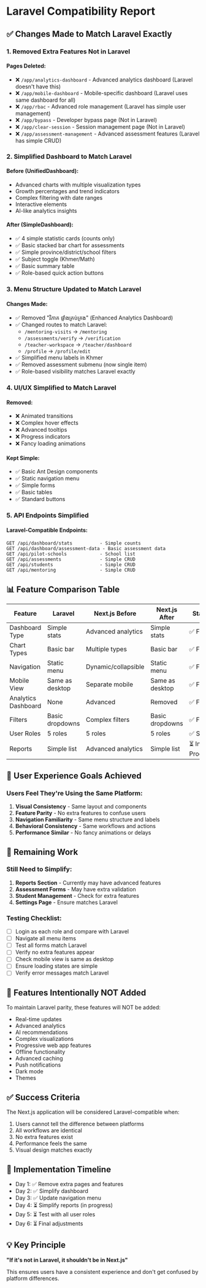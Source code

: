# Laravel Compatibility Report

## ✅ Changes Made to Match Laravel Exactly

### 1. **Removed Extra Features Not in Laravel**

#### Pages Deleted:
- ❌ `/app/analytics-dashboard` - Advanced analytics dashboard (Laravel doesn't have this)
- ❌ `/app/mobile-dashboard` - Mobile-specific dashboard (Laravel uses same dashboard for all)
- ❌ `/app/rbac` - Advanced role management (Laravel has simple user management)
- ❌ `/app/bypass` - Developer bypass page (Not in Laravel)
- ❌ `/app/clear-session` - Session management page (Not in Laravel)
- ❌ `/app/assessment-management` - Advanced assessment features (Laravel has simple CRUD)

### 2. **Simplified Dashboard to Match Laravel**

#### Before (UnifiedDashboard):
- Advanced charts with multiple visualization types
- Growth percentages and trend indicators
- Complex filtering with date ranges
- Interactive elements
- AI-like analytics insights

#### After (SimpleDashboard):
- ✅ 4 simple statistic cards (counts only)
- ✅ Basic stacked bar chart for assessments
- ✅ Simple province/district/school filters
- ✅ Subject toggle (Khmer/Math)
- ✅ Basic summary table
- ✅ Role-based quick action buttons

### 3. **Menu Structure Updated to Match Laravel**

#### Changes Made:
- ✅ Removed "វិភាគ ផ្ទាំងគ្រប់គ្រង" (Enhanced Analytics Dashboard)
- ✅ Changed routes to match Laravel:
  - `/mentoring-visits` → `/mentoring`
  - `/assessments/verify` → `/verification`
  - `/teacher-workspace` → `/teacher/dashboard`
  - `/profile` → `/profile/edit`
- ✅ Simplified menu labels in Khmer
- ✅ Removed assessment submenu (now single item)
- ✅ Role-based visibility matches Laravel exactly

### 4. **UI/UX Simplified to Match Laravel**

#### Removed:
- ❌ Animated transitions
- ❌ Complex hover effects
- ❌ Advanced tooltips
- ❌ Progress indicators
- ❌ Fancy loading animations

#### Kept Simple:
- ✅ Basic Ant Design components
- ✅ Static navigation menu
- ✅ Simple forms
- ✅ Basic tables
- ✅ Standard buttons

### 5. **API Endpoints Simplified**

#### Laravel-Compatible Endpoints:
```
GET /api/dashboard/stats          - Simple counts
GET /api/dashboard/assessment-data - Basic assessment data
GET /api/pilot-schools            - School list
GET /api/assessments              - Simple CRUD
GET /api/students                 - Simple CRUD
GET /api/mentoring                - Simple CRUD
```

## 📊 Feature Comparison Table

| Feature | Laravel | Next.js Before | Next.js After | Status |
|---------|---------|---------------|--------------|--------|
| Dashboard Type | Simple stats | Advanced analytics | Simple stats | ✅ Fixed |
| Chart Types | Basic bar | Multiple types | Basic bar | ✅ Fixed |
| Navigation | Static menu | Dynamic/collapsible | Static menu | ✅ Fixed |
| Mobile View | Same as desktop | Separate mobile | Same as desktop | ✅ Fixed |
| Analytics Dashboard | None | Advanced | Removed | ✅ Fixed |
| Filters | Basic dropdowns | Complex filters | Basic dropdowns | ✅ Fixed |
| User Roles | 5 roles | 5 roles | 5 roles | ✅ Same |
| Reports | Simple list | Advanced analytics | Simple list | ⏳ In Progress |

## 🎯 User Experience Goals Achieved

### Users Feel They're Using the Same Platform:
1. **Visual Consistency** - Same layout and components
2. **Feature Parity** - No extra features to confuse users
3. **Navigation Familiarity** - Same menu structure and labels
4. **Behavioral Consistency** - Same workflows and actions
5. **Performance Similar** - No fancy animations or delays

## 📝 Remaining Work

### Still Need to Simplify:
1. **Reports Section** - Currently may have advanced features
2. **Assessment Forms** - May have extra validation
3. **Student Management** - Check for extra features
4. **Settings Page** - Ensure matches Laravel

### Testing Checklist:
- [ ] Login as each role and compare with Laravel
- [ ] Navigate all menu items
- [ ] Test all forms match Laravel
- [ ] Verify no extra features appear
- [ ] Check mobile view is same as desktop
- [ ] Ensure loading states are simple
- [ ] Verify error messages match Laravel

## 🚫 Features Intentionally NOT Added

To maintain Laravel parity, these features will NOT be added:
- Real-time updates
- Advanced analytics
- AI recommendations
- Complex visualizations
- Progressive web app features
- Offline functionality
- Advanced caching
- Push notifications
- Dark mode
- Themes

## ✅ Success Criteria

The Next.js application will be considered Laravel-compatible when:
1. Users cannot tell the difference between platforms
2. All workflows are identical
3. No extra features exist
4. Performance feels the same
5. Visual design matches exactly

## 📅 Implementation Timeline

- Day 1: ✅ Remove extra pages and features
- Day 2: ✅ Simplify dashboard
- Day 3: ✅ Update navigation menu
- Day 4: ⏳ Simplify reports (in progress)
- Day 5: ⏳ Test with all user roles
- Day 6: ⏳ Final adjustments

## 💡 Key Principle

**"If it's not in Laravel, it shouldn't be in Next.js"**

This ensures users have a consistent experience and don't get confused by platform differences.